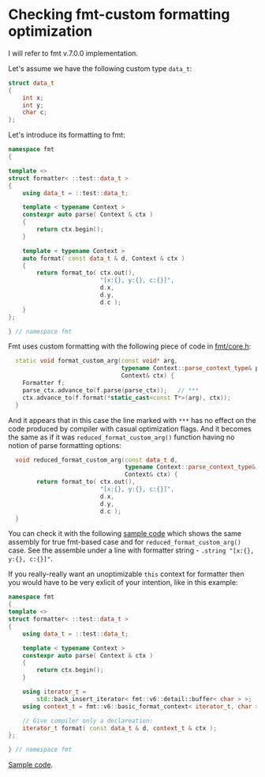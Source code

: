 # Checking fmt-custom formatting optimization

I will refer to fmt v.7.0.0 implementation.

Let's assume we have the following custom type `data_t`:

```C++
struct data_t
{
    int x;
    int y;
    char c;
};
```

Let's introduce its formatting to fmt:

```C++
namespace fmt
{

template <>
struct formatter< ::test::data_t >
{
    using data_t = ::test::data_t;

    template < typename Context >
    constexpr auto parse( Context & ctx )
    {
        return ctx.begin();
    }

    template < typename Context >
    auto format( const data_t & d, Context & ctx )
    {
        return format_to( ctx.out(),
                          "[x:{}, y:{}, c:{}]",
                          d.x,
                          d.y,
                          d.c );
    }
};

} // namespace fmt

```

Fmt uses custom formatting with the following piece of code in [fmt/core.h](https://github.com/fmtlib/fmt/blob/5173a76ba49936d252a85ee49b7eb96e3dff4033/include/fmt/core.h#L944-L950):

```C++
  static void format_custom_arg(const void* arg,
                                typename Context::parse_context_type& parse_ctx,
                                Context& ctx) {
    Formatter f;
    parse_ctx.advance_to(f.parse(parse_ctx));   // ***
    ctx.advance_to(f.format(*static_cast<const T*>(arg), ctx));
  }
```

And it appears that in this case the line marked with `***` has no effect on the code produced by compiler with casual optimization flags. And it becomes the same as if it was `reduced_format_custom_arg()` function having no notion of parse formatting options:

```C++
  void reduced_format_custom_arg(const data_t d,
                                 typename Context::parse_context_type&,
                                 Context& ctx) {
        return format_to( ctx.out(),
                          "[x:{}, y:{}, c:{}]",
                          d.x,
                          d.y,
                          d.c );
  }
```

You can check it with the following [sample code](https://godbolt.org/z/5WeMK1) which shows the same assembly for true fmt-based case and for `reduced_format_custom_arg()` case. See the assemble under a line with formatter string - `.string "[x:{}, y:{}, c:{}]"`.

If you really-really want an unoptimizable `this` context for formatter then you would have to be very exlicit of your intention, like in this example:

```C++
namespace fmt
{
template <>
struct formatter< ::test::data_t >
{
    using data_t = ::test::data_t;

    template < typename Context >
    constexpr auto parse( Context & ctx )
    {
        return ctx.begin();
    }

    using iterator_t =
        std::back_insert_iterator< fmt::v6::detail::buffer< char > >;
    using context_t = fmt::v6::basic_format_context< iterator_t, char >;

    // Give compiler only a declareation:
    iterator_t format( const data_t & d, context_t & ctx );
};

} // namespace fmt
```

[Sample code](https://godbolt.org/z/v4MG6b).
